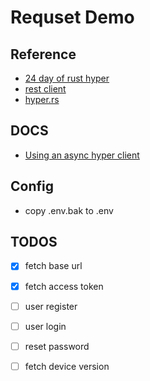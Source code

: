 # Requset Demo

## Reference

* [24 day of rust hyper](http://siciarz.net/24-days-of-rust-hyper/)
* [rest client](https://github.com/gtolle/rest_client)
* [hyper.rs](https://hyper.rs/guides/client/configuration/)

## DOCS

* [Using an async hyper client](doc/using-an-async-hyper-client.md)


## Config

* copy .env.bak to .env


## TODOS

- [x] fetch base url
- [x] fetch access token
- [ ] user register
- [ ] user login
- [ ] reset password
- [ ] fetch device version


